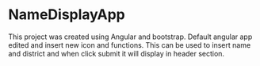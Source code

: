 # NameDisplayApp
This project was created using Angular and bootstrap.
Default angular app edited and insert new icon and functions.
This can be used to insert name and district and when click submit it will display in header section.
